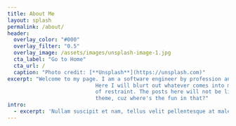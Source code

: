 ```yaml
---
title: About Me
layout: splash
permalink: /about/
header:
  overlay_color: "#000"
  overlay_filter: "0.5"
  overlay_image: /assets/images/unsplash-image-1.jpg
  cta_label: "Go to Home"
  cta_url: /
  caption: "Photo credit: [**Unsplash**](https://unsplash.com)"
excerpt: "Welcome to my page. I am a software engineer by profession and a five year old at heart.
                            Here I will blurt out whatever comes into my mind with minimum
                            of restraint. The posts here will not be limited to a particular subject or
                            theme, cuz where's the fun in that?"
intro:
  - excerpt: 'Nullam suscipit et nam, tellus velit pellentesque at malesuada, enim eaque. Quis nulla, netus tempor in diam gravida tincidunt, *proin faucibus* voluptate felis id sollicitudin. Centered with `type="center"`'
---
```

